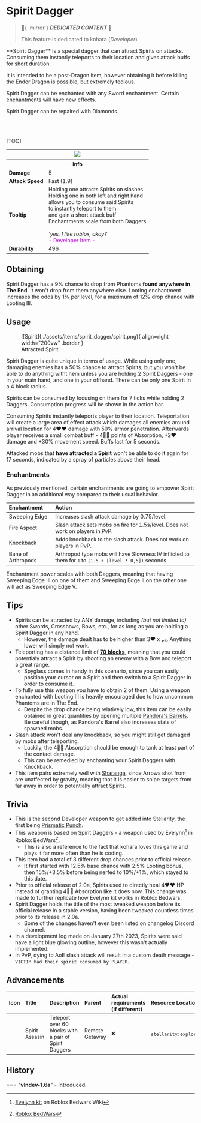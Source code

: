 # Spirit Dagger

> :tada:{ .mirror } ***DEDICATED CONTENT*** :tada:
>
> This feature is dedicated to kohara (*Developer*)

<div class="result kohara-infobox-grid" markdown>
<div markdown class="kohara-infobox-text">
**Spirit Dagger** is a special dagger that can attract Spirits on attacks. Consuming them instantly teleports to their location and gives attack buffs for short duration.

It is intended to be a post-Dragon item, however obtaining it before killing the Ender Dragon is possible, but extremely tedious.

<i class="icon-minecraft icon-minecraft-enchanted-book"></i> Spirit Dagger can be enchanted with any Sword enchantment. Certain enchantments will have new effects.

<i class="icon-minecraft icon-minecraft-anvil"></i> Spirit Dagger can be repaired with <i class="icon-minecraft icon-minecraft-diamond"></i>Diamonds.

<br><br>

[TOC]

</div>
<div class="kohara-infobox-table">
  <table id="kohara-infobox--item">
	<tr>
		<th colspan="2" class="kohara-infobox--top-image"><img src="../../assets/items/spirit_dagger.png"></th>
	</tr>
	<tr>
		<th colspan="2">Info</th>
	</tr>
	<tr>
		<td><b>Damage</b></td>
		<td>5</td>
	</tr>
	<tr>
		<td><b>Attack Speed</b></td>
		<td>Fast (1.9)</td>
	</tr>
	<tr>
		<td><b>Tooltip</b></td>
		<td>
			Holding one attracts Spirits on slashes
			<br>
			Holding one in both left and right hand
			<br>
			allows you to consume said Spirits
			<br>
			to instantly teleport to them
			<br>
			and gain a short attack buff
			<br>
			Enchantments scale from both Daggers
			<br><br>
			<i>'yes, I like roblox, okay?'</i>
			<br>
			<span style="color: #BA02D7;">- Developer Item -</span>
		</td>
	</tr>
	<tr>
		<td><b>Durability</b></td>
		<td>496</td>
	</tr>
</table>
</div>
</div>

## Obtaining
Spirit Dagger has a 9% chance to drop from Phantoms **found anywhere in The End**. It won't drop from them anywhere else. Looting enchantment increases the odds by 1% per level, for a maximum of 12% drop chance with Looting III.

## Usage
<div class="result" markdown>
<figure class="kohara-side-image--right" markdown>
  ![Spirit](../assets/items/spirit_dagger/spirit.png){ align=right width="200vw" .border }
  <figcaption>Attracted Spirit</figcaption>
</figure>

Spirit Dagger is quite unique in terms of usage. While using only one, damaging enemies has a 50% chance to attract Spirits, but you won't be able to do anything witht hem unless you are holding 2 Spirit Daggers - one in your main hand, and one in your offhand. There can be only one Spirit in a 4 block radius.
</div>

Spirits can be consumed by focusing on them for 7 ticks while holding 2 Daggers. Consumption progress will be shown in the action bar.

Consuming Spirits instantly teleports player to their location. Teleportation will create a large area of effect attack which damages all enemies around arrival location for 4:heart::heart: damage with 50% armor penetration. Afterwards player receives a small combat buff -  4:yellow_heart::yellow_heart: points of Absorption, +2:heart: damage and +30% movement speed. Buffs last for 5 seconds.

Attacked mobs that __have attracted a Spirit__ won't be able to do it again for 17 seconds, indicated by a spray of particles above their head.

### Enchantments

As previously mentioned, certain enchantments are going to empower Spirit Dagger in an additional way compared to their usual behavior.

| Enchantment | Action |
| :--- | :--- |
| Sweeping Edge | Increases slash attack damage by 0.75/level. |
| Fire Aspect | Slash attack sets mobs on fire for 1.5s/level. Does not work on players in PvP. |
| Knockback | Adds knockback to the slash attack. Does not work on players in PvP. |
| Bane of Arthropods | Arthropod type mobs will have Slowness IV inflicted to them for `1` to `(1.5 + [level * 0,5])` seconds. |

Enchantment power scales with both Daggers, meaning that having Sweeping Edge III on one of them and Sweeping Edge II on the other one will act as Sweeping Edge V.

## Tips
- Spirits can be attracted by ANY damage, including *(but not limited to)* other Swords, Crossbows, Bows, etc., for as long as you are holding a Spirit Dagger in any hand.
    - However, the damage dealt has to be higher than 3:heart: х ₁.₅. Anything lower will simply not work.
- Teleporting has a distance limit of <u><b>70 blocks</b></u>, meaning that you could potentialy attract a Spirit by shooting an enemy with a Bow and teleport a great range.
    - Spyglass comes in handy in this scenario, since you can easily position your cursor on a Spirit and then switch to a Spirit Dagger in order to consume it.
- To fully use this weapon you have to obtain 2 of them. Using a weapon enchanted with Looting III is heavily encouraged due to how uncommon Phantoms are in The End.
    - Despite the drop chance being relatively low, this item can be easily obtained in great quantities by opening multiple [Pandora's Barrels](other/pandoras_barrel.md). Be careful though, as Pandora's Barrel also increases stats of spawned mobs.
- Slash attack won't deal any knockback, so you might still get damaged by mobs after teleporting.
    - Luckily, the 4:yellow_heart::yellow_heart: Absorption should be enough to tank at least part of the contact damage.
    - This can be remedied by enchanting your Spirit Daggers with Knockback.
- This item pairs extremely well with [Sharanga](sharanga.md), since Arrows shot from are unaffected by gravity, meaning that it is easier to snipe targets from far away in order to potentially attract Spirits.

## Trivia
- This is the second Developer weapon to get added into Stellarity, the first being [Prismatic Punch](prismatic_punch.md).
- This weapon is based on Spirit Daggers - a weapon used by Evelynn[^1] in Roblox BedWars[^2].
    - This is also a reference to the fact that kohara loves this game and plays it far more often than he is coding.
- This item had a total of 3 different drop chances prior to official release.
    - It first started with 12.5% base chance with 2.5% Looting bonus, then 15%/+3.5% before being nerfed to 10%/+1%, which stayed to this date.
- Prior to official release of 2.0a, Spirits used to directly heal 4:heart::heart: HP instead of granting 4:yellow_heart::yellow_heart: Absorption like it does now. This change was made to further replicate how Evelynn kit works in Roblox Bedwars.
- Spirit Dagger holds the title of the most tweaked weapon before its official release in a stable version, having been tweaked countless times prior to its release in 2.0a.
    - Some of the changes haven't even been listed on changelog Discord channel.
- In a development log made on January 27th 2023, Spirits were said have a light blue glowing outline, however this wasn't actually implemented.
- In PvP, dying to AoE slash attack will result in a custom death message - `VICTIM had their spirit consumed by PLAYER`.

## Advancements
| Icon | Title | Description | Parent | Actual requirements (if different) | Resource Location |
| :--- | :--- | :--- | :--- | :--- | :--- |
| <div class="adv-div"><i class="adv adv-task"></i><i class="icon-adv icon-stellarity icon-stellarity-spirit-dagger"></i></div> | Spirit Assasin | Teleport over 60 blocks with a pair of Spirit Daggers | Remote Getaway | :x: | `stellarity:exploration/spirit_assasin` |

## History
=== "**vIndev-1.6a**"
	- Introduced.

[^1]: [Evelynn kit](https://robloxbedwars.fandom.com/wiki/Evelynn) on Roblox Bedwars Wiki
[^2]: [Roblox BedWars](https://www.roblox.com/games/6872265039/)
